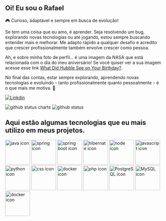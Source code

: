 ## Oi! Eu sou o Rafael

🎮 Curioso, adaptável e sempre em busca de evolução!

Se tem uma coisa que eu amo, é aprender. Seja resolvendo um bug, explorando novas tecnologias ou até jogando, estou sempre buscando entender mais e melhorar. Me adapto rápido a qualquer desafio e acredito que crescer profissionalmente também envolve crescer como pessoa.

Ah, e sobre minha foto de perfil... é uma imagem da NASA que está relacionada com o dia do meu aniversário! Se você quiser ver a sua imagem acesse esse link [What Did Hubble See on Your Birthday?](https://science.nasa.gov/mission/hubble/multimedia/what-did-hubble-see-on-your-birthday/).

No final das contas, estar sempre explorando, aprendendo novas tecnologias e evoluindo – tanto profissionalmente quanto pessoalmente – é o que mais me motiva. 🚀  

<link rel="stylesheet" href="https://fonts.googleapis.com/css2?family=Material+Symbols+Outlined:opsz,wght,FILL,GRAD@24,400,0,0&icon_names=mail" />

[![Linkdin](https://img.shields.io/badge/LinkedIn-0077B5?style=for-the-badge&logo=linkedin&logoColor=white)](https://www.linkedin.com/in/rafael-capodeferro/)

<div>
    <img alt="github status charts" src="https://github-readme-stats.vercel.app/api?username=fael890&show_icons=true&theme=radical"/>
    <img alt="github status" src="https://github-readme-stats.vercel.app/api/top-langs/?username=fael890&hide_progress=true&theme=radical"/>
</div>

## Aqui estão algumas tecnologias que eu mais utilizo em meus projetos.

<div>
    <img width=80px alt="java icon" src="https://raw.githubusercontent.com/marwin1991/profile-technology-icons/refs/heads/main/icons/java.png"/>
    <img width=80px alt="spring icon" src="https://raw.githubusercontent.com/marwin1991/profile-technology-icons/refs/heads/main/icons/spring.png"/>
    <img width=80px alt="spring boot icon" src="https://raw.githubusercontent.com/marwin1991/profile-technology-icons/refs/heads/main/icons/spring_boot.png"/>
    <img width=80px alt="hibernate icon" src="https://raw.githubusercontent.com/marwin1991/profile-technology-icons/refs/heads/main/icons/hibernate.png"/>
    <img width=80px alt="node icon" src="https://raw.githubusercontent.com/marwin1991/profile-technology-icons/refs/heads/main/icons/node_js.png"/>
    <img width=80px alt="javascript icon" src="https://raw.githubusercontent.com/marwin1991/profile-technology-icons/refs/heads/main/icons/javascript.png"/>
    <img width=80px alt="python icon" src="https://raw.githubusercontent.com/marwin1991/profile-technology-icons/refs/heads/main/icons/html.png"/>
    <img width=80px alt="css icon" src="https://raw.githubusercontent.com/marwin1991/profile-technology-icons/refs/heads/main/icons/css.png"/>
    <img width=80px alt="docker icon" src="https://raw.githubusercontent.com/marwin1991/profile-technology-icons/refs/heads/main/icons/python.png"/>
    <img width=80px alt="php icon" src="https://raw.githubusercontent.com/marwin1991/profile-technology-icons/refs/heads/main/icons/php.png"/>
    <img width=80px alt="PostgreSQL icon" src="https://raw.githubusercontent.com/marwin1991/profile-technology-icons/refs/heads/main/icons/postgresql.png"/>
    <img width=80px alt="MySQL icon" src="https://raw.githubusercontent.com/marwin1991/profile-technology-icons/refs/heads/main/icons/mysql.png"/>
    <img width=80px alt="docker icon" src="https://raw.githubusercontent.com/marwin1991/profile-technology-icons/refs/heads/main/icons/docker.png"/>
</div>

